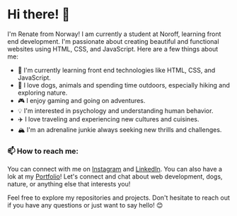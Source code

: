 # Hi there! 👋

I'm Renate from Norway! I am  currently a student at Noroff, learning front end development. I'm passionate about creating beautiful and functional websites using HTML, CSS, and JavaScript. Here are a few things about me:

- 🌱 I'm currently learning front end technologies like HTML, CSS, and JavaScript.
- 🐶 I love dogs, animals and spending time outdoors, especially hiking and exploring nature.
- 🎮 I enjoy gaming and going on adventures.
- 💡 I'm interested in psychology and understanding human behavior.
- ✈️ I love traveling and experiencing new cultures and cuisines.
- 🏔️ I'm an adrenaline junkie always seeking new thrills and challenges.

### 📫 How to reach me:

You can connect with me on [Instagram](https://www.instagram.com/renayoo/) and [LinkedIn](www.linkedin.com/in/renate-c-yooyued-94091424b). You can also have a lok at my [Portfolio](https://renayoo.github.io/portfolio/)! Let's connect and chat about web development, dogs, nature, or anything else that interests you!

Feel free to explore my repositories and projects. Don't hesitate to reach out if you have any questions or just want to say hello! 😊
